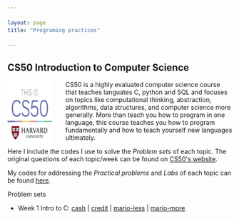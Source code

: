 ```yaml
---

layout: page
title: "Programing practices"

---
```





## CS50 Introduction to Computer Science

<img style="border: 0px solid; width: 100px; height: 150px; float: left; padding:0px 30px 0px 0px" src="/images/cs50_logo.jpg" alt="" class="inline-block">
CS50 is a highly evaluated computer science course that teaches languates C, python and SQL and focuses on topics like computational thinking, abstraction, algorithms, data structures, and computer science more generally. More than teach you how to program in one language, this course teaches you how to program fundamentally and how to teach yourself new languages ultimately. 
<br>

Here I include the codes I use to solve the *Problem sets* of each topic. The original questions of each topic/week can be found on [CS50's website](https://cs50.harvard.edu/x/2023/). 


My codes for addressing the *Practical problems* and *Labs* of each topic can be found [here](https://github.com/jingwenzhang1118/CS50_complete/tree/main). 


Problem sets
- Week 1 Intro to C:
    [cash](https://github.com/jingwenzhang1118/CS50_complete/blob/main/cs50-week1/pset1/cash.c) \| 
    [credit](https://github.com/jingwenzhang1118/CS50_complete/blob/6194761254b259ccea4340ba0af65fd22868455c/cs50-week1/pset1/credit.c#L1) \| 
    [mario-less](https://github.com/jingwenzhang1118/CS50_complete/blob/main/cs50-week1/pset1/mario-less.c) \| 
    [mario-more](https://github.com/jingwenzhang1118/CS50_complete/blob/main/cs50-week1/pset1/mario-more.c)




